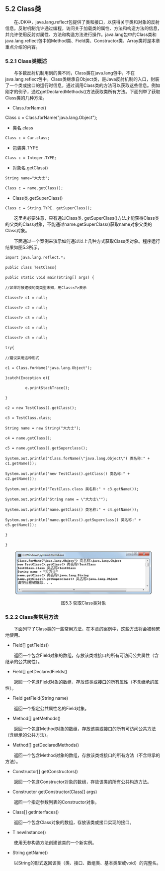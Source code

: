 ## 5.2  Class类

 

&emsp;&emsp;在JDK中，java.lang.reflect包提供了类和接口，以获得关于类和对象的反射信息。反射机制允许通过编程，访问关于加载类的属性、方法和构造方法的信息，并允许使用反射对属性、方法和构造方法进行操作。java.lang包中的Class类和java.lang.reflect包中的Method类、Field类、Constructor类、Array类将是本章重点介绍的内容。

### 5.2.1  Class类概述  

&emsp;&emsp;与多数反射机制用到的类不同，Class类在java.lang包中，不在java.lang.reflect包中。Class类继承自Object类，是Java反射机制的入口，封装了一个类或接口的运行时信息，通过调用Class类的方法可以获取这些信息。例如刚才的例子，通过getDeclaredMethods()方法获取类所有方法。下面列举了获取Class类的几种方法。

-  Class.forName()

 

Class c = Class.forName("java.lang.Object");

 

- 类名.class


```
Class c = Car.class;
```


- 包装类.TYPE


```
Class c = Integer.TYPE;
```

- 对象名.getClass()


```
String name="大力士";

Class c = name.getClass();

```

- Class类.getSuperClass()


```
Class c = String.TYPE. getSuperClass();
```


&emsp;&emsp;这里务必要注意，只有通过Class类. getSuperClass()方法才能获得Class类的父类的Class对象，不能通过name.getSuperClass()获取name对象父类的Class对象。

&emsp;&emsp;下面通过一个案例来演示如何通过以上几种方式获取Class类对象。程序运行结果如图5.3所示。


```
import java.lang.reflect.*;

public class TestClass{

public static void main(String[] args) {

//如果将被建模的类类型未知，用Class<?>表示

Class<?> c1 = null;

Class<?> c2 = null;

Class<?> c3 = null;

Class<?> c4 = null;

Class<?> c5 = null;

try{

//建议采用这种形式

c1 = Class.forName("java.lang.Object");

}catch(Exception e){

​         e.printStackTrace();

}

c2 = new TestClass().getClass();

c3 = TestClass.class;

String name = new String("大力士");

c4 = name.getClass();

c5 = name.getClass().getSuperclass();

System.out.println("Class.forName(\"java.lang.Object\") 类名称:" + c1.getName());

System.out.println("new TestClass().getClass() 类名称:" + c2.getName());

System.out.println("TestClass.class 类名称:" + c3.getName());

System.out.println("String name = \"大力士\"");

System.out.println("name.getClass() 类名称:" + c4.getName());

System.out.println("name.getClass().getSuperclass() 类名称:" + c5.getName());

}

}
```


<p align="center"><img src="../../img/d5z/tu5.3.png" /></p>  
<p align="center">图5.3  获取Class类对象</p>  






### 5.2.2  Class类常用方法  

&emsp;&emsp;下面列举了Class类的一些常用方法，在本章的案例中，这些方法将会被频繁地使用。

- Field[] getFields()  

&emsp;&emsp;返回一个包含Field对象的数组，存放该类或接口的所有可访问公共属性（含继承的公共属性）。  

- Field[] getDeclaredFields()  

&emsp;&emsp;返回一个包含Field对象的数组，存放该类或接口的所有属性（不含继承的属性）。  

- Field getField(String name)  

&emsp;&emsp;返回一个指定公共属性名的Field对象。  

- Method[] getMethods()  

&emsp;&emsp;返回一个包含Method对象的数组，存放该类或接口的所有可访问公共方法（含继承的公共方法）。  

- Method[] getDeclaredMethods()  

&emsp;&emsp;返回一个包含Method对象的数组，存放该类或接口的所有方法（不含继承的方法）。  

- Constructor[] getConstructors()  

&emsp;&emsp;返回一个包含Constructor对象的数组，存放该类的所有公共构造方法。  

- Constructor getConstructor(Class[] args)  

&emsp;&emsp;返回一个指定参数列表的Constructor对象。  

- Class[] getInterfaces()   

&emsp;&emsp;返回一个包含Class对象的数组，存放该类或接口实现的接口。  

- T newInstance()  

&emsp;&emsp;使用无参构造方法创建该类的一个新实例。  

- String getName()  

&emsp;&emsp;以String的形式返回该类（类、接口、数组类、基本类型或void）的完整名。  





